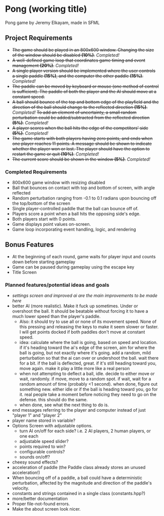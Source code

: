 # Pong (working title)
Pong game by Jeremy Elkayam, made in SFML

## Project Requirements
- ~~The game should be played in an 800x600 window. Changing the size of the window should be disabled
__(10%)__.~~
_Completed!_
- ~~A well-defined game loop that coordinates game timing and event management __(20%)__.~~ _Completed!_
- ~~A single player version should be implemented where the user controls a single paddle __(15%)__,
and the computer the other paddle __(15%)__.~~ _Completed!_
- ~~The paddle can be moved by keyboard or mouse (one method of control is sufficient). The paddle
of both the player and the AI should move at a constant speed.~~
- ~~A ball should bounce of the top and bottom edge of the playfield and the direction of the ball should
change to the reflected direction __(15%)__.~~
_Completed!_
~~To add an element of uncertainty, a small random perturbation
could be added/subtracted from the reflected direction __(5%)__.~~
_Completed!_
- ~~A player scores when the ball hits the edge of the competitors’ side __(5%)__.~~
_Completed!_
- ~~The game starts with both players having zero points, and ends when one player reaches 11 
points. A message should be shown to indicate whether the player won or lost.  The player 
should have the option to restart the game or quit __(10%)__.~~ _Completed!_
- ~~The current score should be shown in the window __(5%)__.~~ _Completed!_


### Completed Requirements
- 800x600 game window with resizing disabled
- Ball that bounces on contact with top and bottom of screen, with angle reflected
- Random perturbation ranging from -0.1 to 0.1 radians upon bouncing off the top/bottom of the screen
- Single player-controlled paddle that the ball can bounce off of.
- Players score a point when a ball hits the opposing side's edge.
- Both players start with 0 points.
- Game displays point values on-screen.
- Game loop incorporating event handling, logic, and rendering

## Bonus Features
- At the beginning of each round, game waits for player input and counts down before starting gameplay
- Game can be paused during gameplay using the escape key
- Title Screen

### Planned features/potential ideas and goals
- _settings screen and improved ai are the main improvements to be made here_
- better AI (more realistic). Make it fuck up sometimes. Under or overshoot the ball.
It should be beatable without forcing it to have a much lower speed than the player's paddle.
  - Also: it should try to use all or none of its movement speed. None of this pressing and
  releasing the keys to make it seem slower or faster. I will get points docked if both paddles
  don't move at constant speed.
  - idea: calculate where the ball is going, based on speed and location. if it's heading toward the ai's edge of the screen, aim for where the ball is going, but not exactly where it's going. add a random, mild perturbation so that the ai can over or undershoot the ball. wait there for a bit. if the ball is deflected, great. if it's still heading toward you, move again. make it play a little more like a real person
  - when not attempting to deflect a ball, idle. decide to either move or wait, randomly. if move, move to a random spot. if wait, wait for a random amount of time (probably <1 second). when done, figure out something new. either idle or if the ball is heading toward you, go for it. real people take a moment before noticing they need to go on the defense. this should do the same.
  - when done, see what the next thing to do is. 
- end messages referring to the player and computer instead of just "player 1" and "player 2"
 - player name stored in variable?
- Options Screen with adjustable options.
  - turn AI on/off for each side? i.e. 2 AI players, 2 human players, or one each
  - adjustable speed slider?
  - points required to win?
  - configurable controls?
  - sounds on/off?
- cheesy sound effects?
- acceleration of paddle (the Paddle class already stores an unused acceleration!)
- When bouncing off of a paddle, a ball could have a deterministic perturbation, affected
by the magnitude and direction of the paddle's velocity.
- constants and strings contained in a single class (constants.hpp?)
- more/better documentation
- Proper file-not-found errors.
- Make the about screen look nicer.
